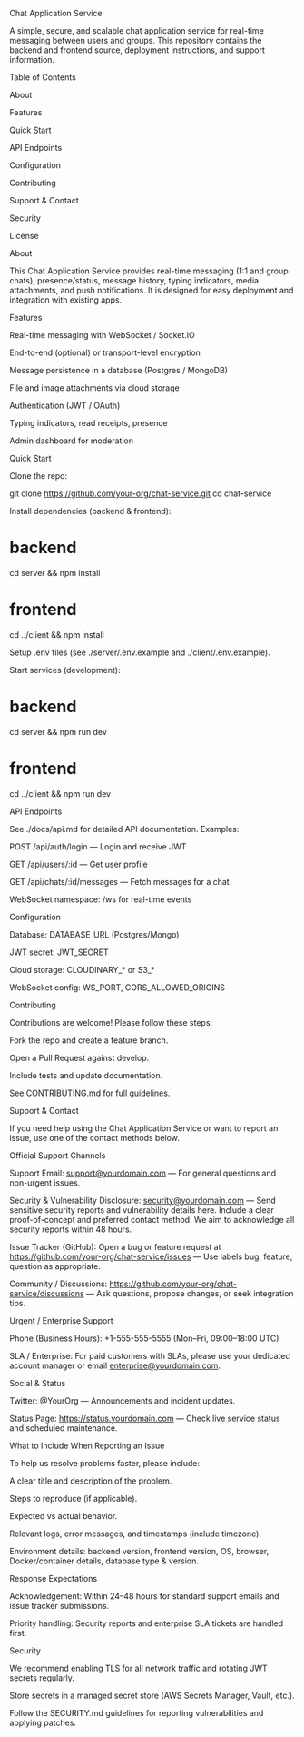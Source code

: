 Chat Application Service

A simple, secure, and scalable chat application service for real-time messaging between users and groups. This repository contains the backend and frontend source, deployment instructions, and support information.

Table of Contents

About

Features

Quick Start

API Endpoints

Configuration

Contributing

Support & Contact

Security

License

About

This Chat Application Service provides real-time messaging (1:1 and group chats), presence/status, message history, typing indicators, media attachments, and push notifications. It is designed for easy deployment and integration with existing apps.

Features

Real-time messaging with WebSocket / Socket.IO

End-to-end (optional) or transport-level encryption

Message persistence in a database (Postgres / MongoDB)

File and image attachments via cloud storage

Authentication (JWT / OAuth)

Typing indicators, read receipts, presence

Admin dashboard for moderation

Quick Start

Clone the repo:

git clone https://github.com/your-org/chat-service.git
cd chat-service

Install dependencies (backend & frontend):

# backend
cd server && npm install
# frontend
cd ../client && npm install

Setup .env files (see ./server/.env.example and ./client/.env.example).

Start services (development):

# backend
cd server && npm run dev
# frontend
cd ../client && npm run dev

API Endpoints

See ./docs/api.md for detailed API documentation. Examples:

POST /api/auth/login — Login and receive JWT

GET /api/users/:id — Get user profile

GET /api/chats/:id/messages — Fetch messages for a chat

WebSocket namespace: /ws for real-time events

Configuration

Database: DATABASE_URL (Postgres/Mongo)

JWT secret: JWT_SECRET

Cloud storage: CLOUDINARY_* or S3_*

WebSocket config: WS_PORT, CORS_ALLOWED_ORIGINS

Contributing

Contributions are welcome! Please follow these steps:

Fork the repo and create a feature branch.

Open a Pull Request against develop.

Include tests and update documentation.

See CONTRIBUTING.md for full guidelines.

Support & Contact

If you need help using the Chat Application Service or want to report an issue, use one of the contact methods below.

Official Support Channels

Support Email: support@yourdomain.com — For general questions and non-urgent issues.

Security & Vulnerability Disclosure: security@yourdomain.com — Send sensitive security reports and vulnerability details here. Include a clear proof-of-concept and preferred contact method. We aim to acknowledge all security reports within 48 hours.

Issue Tracker (GitHub): Open a bug or feature request at https://github.com/your-org/chat-service/issues — Use labels bug, feature, question as appropriate.

Community / Discussions: https://github.com/your-org/chat-service/discussions — Ask questions, propose changes, or seek integration tips.

Urgent / Enterprise Support

Phone (Business Hours): +1-555-555-5555 (Mon–Fri, 09:00–18:00 UTC)

SLA / Enterprise: For paid customers with SLAs, please use your dedicated account manager or email enterprise@yourdomain.com.

Social & Status

Twitter: @YourOrg — Announcements and incident updates.

Status Page: https://status.yourdomain.com — Check live service status and scheduled maintenance.

What to Include When Reporting an Issue

To help us resolve problems faster, please include:

A clear title and description of the problem.

Steps to reproduce (if applicable).

Expected vs actual behavior.

Relevant logs, error messages, and timestamps (include timezone).

Environment details: backend version, frontend version, OS, browser, Docker/container details, database type & version.

Response Expectations

Acknowledgement: Within 24–48 hours for standard support emails and issue tracker submissions.

Priority handling: Security reports and enterprise SLA tickets are handled first.

Security

We recommend enabling TLS for all network traffic and rotating JWT secrets regularly.

Store secrets in a managed secret store (AWS Secrets Manager, Vault, etc.).

Follow the SECURITY.md guidelines for reporting vulnerabilities and applying patches.
